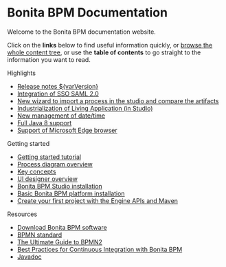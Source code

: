 #  Bonita BPM Documentation

Welcome to the Bonita BPM documentation website.

Click on the **links** below to find useful information quickly, or [browse the whole content tree](taxonomy.md), or use the **table of contents** to go straight to the information you want to read.

<div class="col-md-4">
<div class="panel panel-default">
<div class="panel-heading">Highlights</div>
<div class="panel-body">
<div class="menu-block-wrapper">

* [Release notes ${varVersion}](release-notes.md)    <!--{li:.first .leaf}-->
* [Integration of SSO SAML 2.0](release-notes.md#living-application-development-and-deployment)    <!--{li:.leaf}-->
* [New wizard to import a process in the studio and compare the artifacts](release-notes.md#living-application-development-and-deployment)<!--{li:.leaf}-->
* [Industrialization of Living Application (in Studio)](release-notes.md#living-application-development-and-deployment)<!--{li:.leaf}-->
* [New management of date/time](release-notes.md#ui-personalization)<!--{li:.last .leaf}-->
* [Full Java 8 support](release-notes.md#technology-updates)<!--{li:.last .leaf}-->
* [Support of Microsoft Edge browser](release-notes.md#technology-updates)<!--{li:.last .leaf}-->
<!--{ul:.menu .nav}-->

</div>
</div>
</div>
</div>
<div class="col-md-4">
<div class="panel panel-default">
<div class="panel-heading">Getting started</div>
<div class="panel-body">
<div class="menu-block-wrapper">

* [Getting started tutorial](getting-started-tutorial.md)<!--{li:.first .leaf}-->
* [Process diagram overview](diagram-overview.md)<!--{li:.leaf}-->
* [Key concepts](key-concepts.md)<!--{li:.leaf}-->
* [UI designer overview](ui-designer-overview.md)<!--{li:.leaf}-->
* [Bonita BPM Studio installation](bonita-bpm-studio-installation.md)<!--{li:.leaf}-->
* [Basic Bonita BPM platform installation](tomcat-bundle.md)<!--{li:.leaf}-->
* [Create your first project with the Engine APIs and Maven](create-your-first-project-with-the-engine-apis-and-maven.md)<!--{li:.last .leaf}-->
<!--{ul:.menu .nav}-->

</div>
</div>
</div>
</div>
<div class="col-md-4">
<div class="panel panel-default">
<div class="panel-heading">Resources</div>
<div class="panel-body">
<div class="menu-block-wrapper menu-name-menu-quicklinks">

* [Download Bonita BPM software](http://www.bonitasoft.com/how-we-do-it/downloads)<!--{li:.first .leaf}-->
* [BPMN standard](http://www.bpmn.org/)<!--{li:.leaf}-->
* [The Ultimate Guide to BPMN2](http://www.bonitasoft.com/for-you-to-read/bpm-library/ultimate-guide-bpmn)<!--{li:.leaf}-->
* [Best Practices for Continuous Integration with Bonita BPM](http://www.bonitasoft.com/for-you-to-read/bpm-library/best-practices-continuous-integration-bonita-bpm)<!--{li:.leaf}-->
* [Javadoc](http://documentation.bonitasoft.com/javadoc/api/${varVersion}/index.html)<!--{li:.leaf .last}-->
<!--{ul:.menu .nav}-->

</div>
</div>
</div>
</div>
